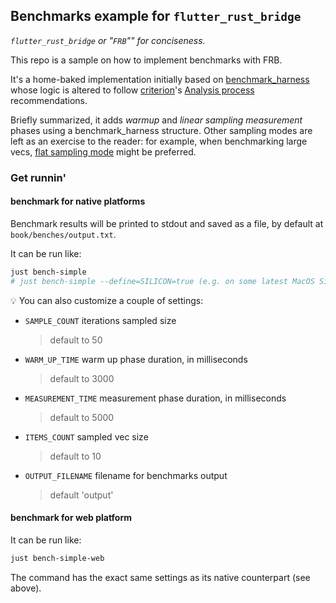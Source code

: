 ## Benchmarks example for `flutter_rust_bridge`

*`flutter_rust_bridge` or "`FRB`"" for conciseness.*

This repo is a sample on how to implement benchmarks with FRB.

It's a home-baked implementation initially based on [benchmark_harness](https://pub.dev/packages/benchmark_harness) whose logic is altered to follow [criterion](https://github.com/bheisler/criterion.rs)'s [Analysis process](https://bheisler.github.io/criterion.rs/book/analysis.html) recommendations.

Briefly summarized, it adds *warmup* and *linear sampling measurement* phases using a benchmark_harness structure. Other sampling modes are left as an exercise to the reader: for example, when benchmarking large vecs, [flat sampling mode](https://docs.rs/criterion/latest/criterion/enum.SamplingMode.html) might be preferred.

### Get runnin'

#### benchmark for native platforms

Benchmark results will be printed to stdout and saved as a file, by default at `book/benches/output.txt`.

It can be run like:

```sh
just bench-simple
# just bench-simple --define=SILICON=true (e.g. on some latest MacOS Silicon)
```

:bulb: You can also customize a couple of settings:

- `SAMPLE_COUNT` iterations sampled size
  > default to 50
- `WARM_UP_TIME` warm up phase duration, in milliseconds
  > default to 3000
- `MEASUREMENT_TIME` measurement phase duration, in milliseconds
  > default to 5000
- `ITEMS_COUNT` sampled vec size
  > default to 10
- `OUTPUT_FILENAME` filename for benchmarks output
  > default 'output'

#### benchmark for web platform

It can be run like:

```sh
just bench-simple-web
```

The command has the exact same settings as its native counterpart (see above).
